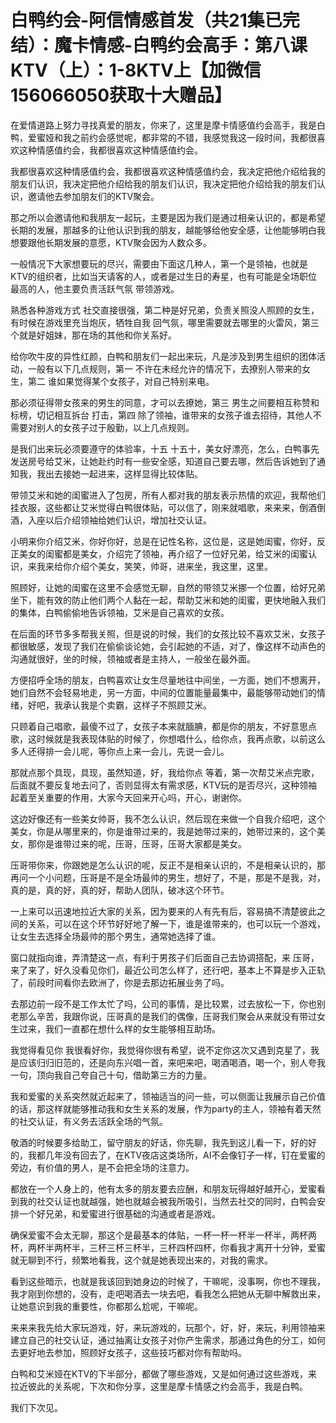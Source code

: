 # 白鸭约会-阿信情感首发（共21集已完结）：魔卡情感-白鸭约会高手：第八课KTV（上）：1-8KTV上【加微信156066050获取十大赠品】

在爱情道路上努力寻找真爱的朋友，你来了，这里是摩卡情感值约会高手，我是白鸭，爱蜜娅和我之前约会感觉呢，都非常的不错，我感觉我这一段时间，我都很喜欢这种情感值约会，我都很喜欢这种情感值约会。

我都很喜欢这种情感值约会，我都很喜欢这种情感值约会，我决定把他介绍给我的朋友们认识，我决定把他介绍给我的朋友们认识，我决定把他介绍给我的朋友们认识，邀请他去参加朋友们的KTV聚会。

那之所以会邀请他和我朋友一起玩，主要是因为我们是通过相亲认识的，都是希望长期的发展，那越多的让他认识到我的朋友，越能够给他安全感，让他能够明白我想要跟他长期发展的意愿，KTV聚会因为人数众多。

一般情况下大家想要玩的尽兴，需要由下面这几种人，第一个是领袖，也就是KTV的组织者，比如当天请客的人，或者是过生日的寿星，也有可能是全场职位最高的人，他主要负责活跃气氛 带领游戏。

熟悉各种游戏方式 社交直接很强，第二种是好兄弟，负责关照没人照顾的女生，有时候在游戏里充当炮灰，牺牲自我 回气氛，哪里需要就去哪里的火雷风，第三个就是好姐妹，那在场的其他和你关系好。

给你吹牛皮的异性红颜，白鸭和朋友们一起出来玩，凡是涉及到男生组织的团体活动，一般有以下几点规则，第一 不许在未经允许的情况下，去撩别人带来的女生，第二 谁如果觉得某个女孩子，对自己特别来电。

那必须征得带女孩来的男生的同意，才可以去撩她，第三 男生之间要相互称赞和标榜，切记相互拆台 打击，第四 除了领袖，谁带来的女孩子谁去招待，其他人不需要对别人的女孩子过于殷勤，以上几点规则。

是我们出来玩必须要遵守的体验率，十五 十五十，美女好漂亮，怎么，白鸭事先发送房号给艾米，让她赴约时有一些安全感，知道自己要去哪，然后告诉她到了通知我，我出去接她一起进来，这样显得比较体贴。

带领艾米和她的闺蜜进入了包房，所有人都对我的朋友表示热情的欢迎，我帮他们挂衣服，这些都让艾米觉得白鸭很体贴，可以信了，刚来就唱歌，来来来，倒酒倒酒，入座以后介绍领袖给她们认识，增加社交认证。

小明来你介绍艾米，你好你好，总是在记性名称，这位是，这是她闺蜜，你好，反正美女的闺蜜都是美女，介绍完了领袖，再介绍了一位好兄弟，给艾米的闺蜜认识，来我来给你介绍个美女，笑笑，帅哥，进来坐，我这里，这里。

照顾好，让她的闺蜜在这里不会感觉无聊，自然的带领艾米挪一个位置，给好兄弟坐下，能有效的防止他们两个人黏在一起，帮助艾米和她的闺蜜，更快地融入我们的集体，白鸭偷偷地告诉领袖，艾米是自己喜欢的女孩。

在后面的环节多多帮我关照，但是说的时候，我们的女孩比较不喜欢艾米，女孩子都很敏感，发现了我们在偷偷谈论她，会引起她的不适，对了，像这样不动声色的沟通就很好，坐的时候，领袖或者是主持人，一般坐在最外面。

方便招呼全场的朋友，白鸭喜欢让女生尽量地往中间坐，一方面，她们不想离开，她们自然不会轻易地走，另一方面，中间的位置能量最集中，最能够带动她们的情绪，好吧，我承认我是个卖霸，这样子不照顾艾米。

只顾着自己唱歌，最傻不过了，女孩子本来就腼腆，都是你的朋友，不好意思点歌，这时候就是我表现体贴的时候了，你想唱什么，给你点，我再点歌，以前这么多人还得排一会儿呢，等你点上来一会儿，先说一会儿。

那就点那个具现，具现，虽然知道，好，我给你点 等着，第一次帮艾米点完歌，后面就不要反复地去问了，否则显得太有需求感，KTV玩的是否尽兴，这种领袖起着至关重要的作用，大家今天回来开心吗，开心，谢谢你。

这边好像还有一些美女帅哥，我不怎么认识，然后现在来做一个自我介绍吧，这个美女，你是从哪里来的，你是谁带过来的，我是她带过来的，她带过来的，这个美女，那你是谁带过来的呢，压哥，压哥，压哥大家都是美女。

压哥带你来，你跟她是怎么认识的呢，反正不是相亲认识的，不是相亲认识的，那再问一个小问题，压哥是不是全场最帅的男生，想好了，不是，那是不是我，对，真的是，真的好，真的好，帮助人团队，破冰这个环节。

一上来可以迅速地拉近大家的关系，因为要来的人有先有后，容易搞不清楚彼此之间的关系，可以在这个环节好好地了解一下，谁是谁带来的，也可以玩一个游戏，让女生去选择全场最帅的那个男生，通常她选择了谁。

窗口就指向谁，弄清楚这一点，有利于男孩子们后面自己去协调搭配，来 压哥，来了来了，好久没看见你们，最近公司怎么样了，还行吧，基本上不算是步入正轨了，前段时间看你去欧洲了，你是去那边拓展业务了吗。

去那边前一段不是工作太忙了吗，公司的事情，是比较累，过去放松一下，你也别老那么辛苦，我跟你说，压哥真的是我们的偶像，压哥我们聚会从来就没有带过女生过来，我们一直都在想什么样的女生能够相互助场。

我觉得看见你 我很看好你，我觉得你很有希望，说不定你这次又遇到克星了，我是应该归归旧范的，还是向东兴唱一首，来吧来吧，喝酒喝酒，喝一个，别人夸我一句，顶向我自己夸自己十句，借助第三方的力量。

我和爱蜜的关系突然就近起来了，领袖适当的问一些，可以侧面让我展示自己价值的话，那这样就能够推动我和女生关系的发展，作为party的主人，领袖有着天然的社交认证，有义务去活跃全场的气氛。

敬酒的时候要多给助工，留守朋友的好话，你先聊，我先到这儿看一下，好的好的，我都几年没有回去了，在KTV夜店这类场所，AI不会像钉子一样，钉在爱蜜的旁边，有价值的男人，是不会把全场的注意力。

都放在一个人身上的，他有太多的朋友要去应酬，和朋友玩得越好越开心，爱蜜看到我的社交认证也就越强，她也就越会被我所吸引，当然去社交的同时，白鸭会安排一个好兄弟，和爱蜜进行很基础的沟通或者是游戏。

确保爱蜜不会太无聊，那这个是最基本的体贴，一杯一杯一杯半一杯半，两杯两杯，两杯半两杯半，三杯三杯三杯半，三杯四杯四杯，你看我才离开十分钟，爱蜜就无聊到不行，频繁地看我，这个就是她表现出来的，对我的需求。

看到这些暗示，也就是我该回到她身边的时候了，干嘛呢，没事啊，你也不理我，我才刚到你想的，没有，走吧喝酒去一块去吧，看我怎么把她从无聊中解救出来，让她意识到我的重要性，你都那么尬呢，干嘛呢。

来来来我先给大家玩游戏，好，来玩游戏的，玩那个，好，好，来玩，利用领袖来建立自己的社交认证，通过抽离让女孩子对你产生需求，那通过角色的分工，如何去更好地去参加，照顾好女孩子，这些技巧都对你有帮助吗。

白鸭和艾米娅在KTV的下半部分，都做了哪些游戏，又是如何通过这些游戏，来拉近彼此的关系呢，下次和你分享，这里是摩卡情感之约会高手，我是白鸭。

我们下次见。